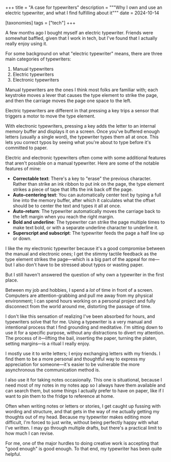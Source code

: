 +++
title = "A case for typewriters"
description = """Why I own and use an electric typewriter, and what I find
fulfilling about it"""
date = 2024-10-14

[taxonomies]
tags = ["tech"]
+++

A few months ago I bought myself an electric typewriter. Friends were somewhat
baffled, given that I work in tech, but I've found that I actually really enjoy
using it.

For some background on what "electric typewriter" means, there are three main
categories of typewriters:

1. Manual typewriters
2. Electric typewriters
3. Electronic typewriters

Manual typewriters are the ones I think most folks are familiar with; each
keystroke moves a lever that causes the type element to strike the page, and
then the carriage moves the page one space to the left.

Electric typewriters are different in that pressing a key trips a sensor that
triggers a motor to move the type element.

With electronic typewriters, pressing a key adds the letter to an internal
memory buffer and displays it on a screen. Once you've buffered enough letters
(usually a single word), the typewriter types them all at once. This lets you
correct typos by seeing what you're about to type before it's committed to
paper.

Electric and electronic typewriters often come with some additional features
that aren't possible on a manual typewriter. Here are some of the notable
features of mine:

- **Correctable text**: There's a key to "erase" the previous character. Rather
  than strike an ink ribbon to put ink on the page, the type element strikes a
  piece of tape that lifts the ink back off the page.
- **Auto-centering text**: You can automatically center text by typing a full
  line into the memory buffer, after which it calculates what the offset should
  be to center the text and types it all at once.
- **Auto-return**: The typewriter automatically moves the carriage back to the
  left margin when you reach the right margin.
- **Bold and underline**: The typewriter can strike the page multiple times to
  make text bold, or with a separate underline character to underline it.
- **Superscript and subscript**: The typewriter feeds the page a half line up or
  down.

I like the my electronic typewriter because it's a good compromise between the
manual and electronic ones; I get the stimmy tactile feedback as the type
element strikes the page—which is a big part of the appeal for me—but I also
don't have to be stressed about typos or wasting paper.

But I still haven't answered the question of why own a typewriter in the first
place.

Between my job and hobbies, I spend a *lot* of time in front of a screen.
Computers are attention-grabbing and pull me away from my physical environment;
I can spend hours working on a personal project and fully disconnect from the
world around me, distorting the passage of time.

I don't like this sensation of realizing I've been absorbed for hours, and
typewriters solve that for me. Using a typewriter is a very manual and
intentional process that I find grounding and meditative. I'm sitting down to
use it for a specific purpose, without any distractions to divert my attention.
The process of it—lifting the bail, inserting the paper, turning the platen,
setting margins—is a ritual I really enjoy.

I mostly use it to write letters; I enjoy exchanging letters with my friends. I
find them to be a more personal and thoughtful way to express my appreciation
for someone—it's easier to be vulnerable the more asynchronous the communication
method is.

I also use it for taking notes occasionally. This one is situational, because I
need most of my notes in my notes app so I always have them available and can
search them, but some things I actually prefer to have on paper, like if I want
to pin them to the fridge to reference at home.

Often when writing notes or letters or stories, I get caught up fussing with
wording and structure, and that gets in the way of me actually getting my
thoughts out of my head. Because my typewriter makes editing more difficult, I'm
forced to just write, without being perfectly happy with what I've written. I
may go through multiple drafts, but there's a practical limit to how much I can
revise.

For me, one of the major hurdles to doing creative work is accepting that "good
enough" is good enough. To that end, my typewriter has been quite helpful.
